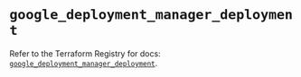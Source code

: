 # `google_deployment_manager_deployment`

Refer to the Terraform Registry for docs: [`google_deployment_manager_deployment`](https://registry.terraform.io/providers/hashicorp/google/6.39.0/docs/resources/deployment_manager_deployment).
